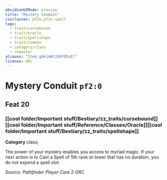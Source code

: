 ```yaml
---
obsidianUIMode: preview
title: "Mystery Conduit"
cssclasses: pf2e,pf2e-spell
tags:
  - trait/cursebound
  - trait/oracle
  - trait/spellshape
  - trait/common
  - category/class
  - remaster
aliases: "Item.gHk1mWt1XKFQ5nEl"
license: ORC
---
```

# Mystery Conduit `pf2:0`
## Feat 20
### [[cool folder/Important stuff/Bestiary/zz_traits/cursebound]][[cool folder/Important stuff/Reference/Classes/Oracle]][[cool folder/Important stuff/Bestiary/zz_traits/spellshape]]

**Category** class; 




The power of your mystery enables you access to myriad magic. If your next action is to Cast a Spell of 5th rank or lower that has no duration, you do not expend a spell slot.

*Source: Pathfinder Player Core 2*
*ORC*